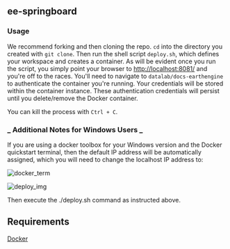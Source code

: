 ## ee-springboard

### Usage
We recommend forking and then cloning the repo. `cd` into the directory you created with `git clone`. Then run the shell script `deploy.sh`, which defines your workspace and creates a container. As will be evident once you run the script, you simply point your browser to <http://localhost:8081/> and you're off to the races. You'll need to navigate to `datalab/docs-earthengine` to authenticate the container you're running. Your credentials will be stored within the container instance. These authentication credentials will persist until you delete/remove the Docker container.

You can kill the process with `Ctrl + C`.

### _ Additional Notes for Windows Users _
If you are using a docker toolbox for your Windows version and the Docker quickstart terminal, then the default IP address will be automatically assigned, which you will need to change the localhost IP address to: 

![docker_term](https://gitlab.com/lzachmann/ee-springboard/tree/master/assets/docker_qs_terminal.png) 

![deploy_img](https://gitlab.com/lzachmann/ee-springboard/tree/master/assets/deploy_img.png)

Then execute the ./deploy.sh command as instructed above. 

## Requirements
[Docker](https://www.docker.com/community-edition)
